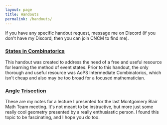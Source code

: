 ```yaml
---
layout: page
title: Handouts
permalink: /handouts/
---
```


If you have any specific handout request, message me on Discord (if you don't have my Discord, then you can join CNCM to find me).

### [States in Combinatorics](https://na-cho.github.io/files/states.pdf)
This handout was created to address the need of a free and useful resource for learning the method of event states. Prior to this handout, the only thorough and useful resource was AoPS Intermediate Combinatorics, which isn't cheap and also may be too broad for a focused mathematician.

### [Angle Trisection](https://na-cho.github.io/files/trisection.pdf)
These are my notes for a lecture I presented for the last Montgomery Blair Math Team meeting. It's not meant to be instructive, but more just some really cool geometry presented by a really enthusiastic person. I found this topic to be fascinating, and I hope you do too.

